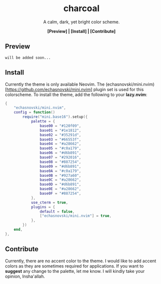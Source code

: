 <div align="center">
    <h1>charcoal</h1>
    <p>A calm, dark, yet bright color scheme.</p>

**[Preview] | [Install] | [Contribute]**
</div>

## Preview
`will be added soon...`

## Install
Currently the theme is only available Neovim. The
(echasnovski/mini.nvim)[https://github.com/echasnovski/mini.nvim] plugin set is used for
this colorscheme. To install the theme, add the following to your **lazy.nvim**:
```lua
{
    "echasnovski/mini.nvim",
    config = function()
        require("mini.base16").setup({
            palette = {
                base00 = "#120f09",
                base01 = "#1e1812",
                base02 = "#35291d",
                base03 = "#66553f",
                base04 = "#a28662",
                base05 = "#c0a179",
                base06 = "#d6b891",
                base07 = "#292016",
                base08 = "#887254",
                base09 = "#d6b891",
                base0A = "#c0a179",
                base0B = "#927a60",
                base0C = "#a28662",
                base0D = "#d6b891",
                base0E = "#a28662",
                base0F = "#887254",
            },
            use_cterm = true,
            plugins = {
                default = false,
                ["echasnovski/mini.nvim"] = true,
            },
        })
    end,
},
```

## Contribute
Currently, there are no accent color to the theme. I would like to add accent colors as
they are sometimes required for applications. If you want to **suggest** any change to
the palette, let me know. I will kindly take your opinion, Insha'allah.
